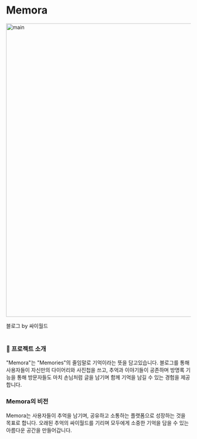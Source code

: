 # Memora
<img width="799" alt="main" src="https://github.com/AN-YEJU/team4_project/assets/126753514/3069bbe5-44ed-4b7d-9a38-c39be044ca44">

블로그 by 싸이월드
<br/>
<br/>

### 📢 프로젝트 소개 
"Memora"는 "Memories"의 줄임말로 기억이라는 뜻을 담고있습니다.
 블로그를 통해 사용자들이 자신만의 다이어리와 사진첩을 쓰고, 추억과 이야기들이 공존하며 
 방명록 기능을 통해 방문자들도 마치 손님처럼 글을 남기며 함께 기억을 남길 수 있는 경험을 제공합니다.

### Memora의 비전
Memora는 사용자들이 추억을 남기며, 공유하고 소통하는 플랫폼으로 성장하는 것을 목표로 합니다.
 오래된 추억의 싸이월드를 기리며 모두에게 소중한 기억을 담을 수 있는 아름다운 공간을 만들어갑니다.


